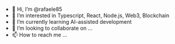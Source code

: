 - 👋 Hi, I’m @rafaele85
- 👀 I’m interested in Typescript, React, Node.js, Web3, Blockchain
- 🌱 I’m currently learning AI-assisted development
- 💞️ I’m looking to collaborate on ...
- 📫 How to reach me ...

<!---
rafaele85/rafaele85 is a ✨ special ✨ repository because its `README.md` (this file) appears on your GitHub profile.
You can click the Preview link to take a look at your changes.
--->
